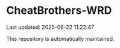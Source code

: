 # CheatBrothers-WRD

Last updated: 2025-06-22 11:22:47

This repository is automatically maintained.
